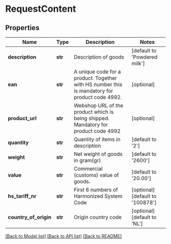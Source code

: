 # RequestContent

## Properties
Name | Type | Description | Notes
------------ | ------------- | ------------- | -------------
**description** | **str** | Description of goods | [default to 'Powdered milk']
**ean** | **str** | A unique code for a product. Together with HS number this is mandatory for product code 4992. | [optional] 
**product_url** | **str** | Webshop URL of the product which is being shipped. Mandatory for product code 4992 | [optional] 
**quantity** | **str** | Quantity of items in description | [default to '2']
**weight** | **str** | Net weight of goods in gram(gr) | [default to '2600']
**value** | **str** | Commercial (customs) value of goods. | [default to '20.00']
**hs_tariff_nr** | **str** | First 6 numbers of Harmonized System Code | [optional] [default to '100878']
**country_of_origin** | **str** | Origin country code | [optional] [default to 'NL']

[[Back to Model list]](../README.md#documentation-for-models) [[Back to API list]](../README.md#documentation-for-api-endpoints) [[Back to README]](../README.md)

